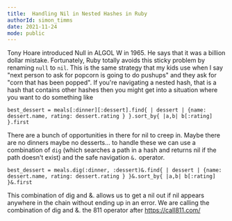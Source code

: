 ```yaml
---
title:  Handling Nil in Nested Hashes in Ruby
authorId: simon_timms
date: 2021-11-24
mode: public
---
```




Tony Hoare introduced Null in ALGOL W in 1965. He says that it was a billion dollar mistake. Fortunately, Ruby totally avoids this sticky problem by renaming `null` to `nil`. This is the same strategy that my kids use when I say "next person to ask for popcorn is going to do pushups" and they ask for "corn that has been popped". If you're navigating a nested hash, that is a hash that contains other hashes then you might get into a situation where you want to do something like 

```
best_dessert = meals[:dinner][:dessert].find{ | dessert | {name: dessert.name, rating: dessert.rating } }.sort_by{ |a,b| b[:rating] }.first
```

There are a bunch of opportunities in there for nil to creep in. Maybe there are no dinners maybe no desserts... to handle these we can use a combination of `dig` (which searches a path in a hash and returns nil if the path doesn't exist) and the safe navigation `&.` operator.

```
best_dessert = meals.dig(:dinner, :dessert)&.find{ | dessert | {name: dessert.name, rating: dessert.rating } }&.sort_by{ |a,b| b[:rating] }&.first
```

This combination of dig and &. allows us to get a nil out if nil appears anywhere in the chain without ending up in an error. We are calling the combination of dig and &. the 811 operator after https://call811.com/